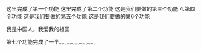 这里完成了第一个功能
这里完成了第二个功能
这是我们要做的第三个功能
4.第四个功能
这是我们要做的第五个功能
这是我们要做的第6个功能

我是中国人，我爱我的祖国

第七个功能完成了一半。。。。。。。。。。。。。。